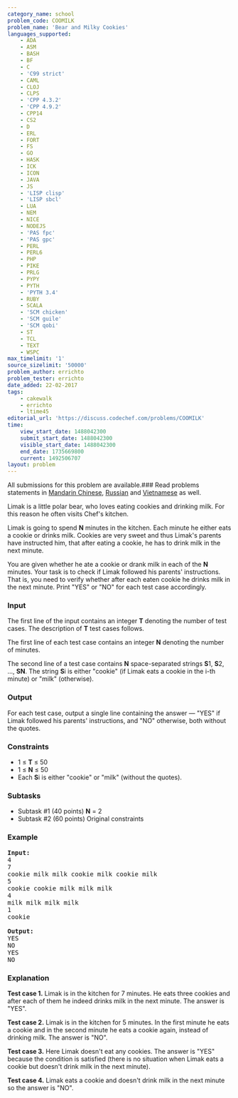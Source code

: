 ```yaml
---
category_name: school
problem_code: COOMILK
problem_name: 'Bear and Milky Cookies'
languages_supported:
    - ADA
    - ASM
    - BASH
    - BF
    - C
    - 'C99 strict'
    - CAML
    - CLOJ
    - CLPS
    - 'CPP 4.3.2'
    - 'CPP 4.9.2'
    - CPP14
    - CS2
    - D
    - ERL
    - FORT
    - FS
    - GO
    - HASK
    - ICK
    - ICON
    - JAVA
    - JS
    - 'LISP clisp'
    - 'LISP sbcl'
    - LUA
    - NEM
    - NICE
    - NODEJS
    - 'PAS fpc'
    - 'PAS gpc'
    - PERL
    - PERL6
    - PHP
    - PIKE
    - PRLG
    - PYPY
    - PYTH
    - 'PYTH 3.4'
    - RUBY
    - SCALA
    - 'SCM chicken'
    - 'SCM guile'
    - 'SCM qobi'
    - ST
    - TCL
    - TEXT
    - WSPC
max_timelimit: '1'
source_sizelimit: '50000'
problem_author: errichto
problem_tester: errichto
date_added: 22-02-2017
tags:
    - cakewalk
    - errichto
    - ltime45
editorial_url: 'https://discuss.codechef.com/problems/COOMILK'
time:
    view_start_date: 1488042300
    submit_start_date: 1488042300
    visible_start_date: 1488042300
    end_date: 1735669800
    current: 1492506707
layout: problem
---
```

All submissions for this problem are available.###  Read problems statements in [Mandarin Chinese](http://www.codechef.com/download/translated/LTIME45/mandarin/COOMILK.pdf), [Russian](http://www.codechef.com/download/translated/LTIME45/russian/COOMILK.pdf) and [Vietnamese](http://www.codechef.com/download/translated/LTIME45/vietnamese/COOMILK.pdf) as well.

Limak is a little polar bear, who loves eating cookies and drinking milk. For this reason he often visits Chef's kitchen.

Limak is going to spend **N** minutes in the kitchen. Each minute he either eats a cookie or drinks milk. Cookies are very sweet and thus Limak's parents have instructed him, that after eating a cookie, he has to drink milk in the next minute.

You are given whether he ate a cookie or drank milk in each of the **N** minutes. Your task is to check if Limak followed his parents' instructions. That is, you need to verify whether after each eaten cookie he drinks milk in the next minute. Print "YES" or "NO" for each test case accordingly.

### Input

The first line of the input contains an integer **T** denoting the number of test cases. The description of **T** test cases follows.

The first line of each test case contains an integer **N** denoting the number of minutes.

The second line of a test case contains **N** space-separated strings **S**1, **S**2, ..., **SN**. The string **S**i is either "cookie" (if Limak eats a cookie in the i-th minute) or "milk" (otherwise).

### Output

For each test case, output a single line containing the answer — "YES" if Limak followed his parents' instructions, and "NO" otherwise, both without the quotes.

### Constraints

- 1 ≤ **T** ≤ 50
- 1 ≤ **N** ≤ 50
- Each **S**i is either "cookie" or "milk" (without the quotes).

### Subtasks

- Subtask #1 (40 points) **N** = 2
- Subtask #2 (60 points) Original constraints

### Example

<pre><b>Input:</b>
4
7
cookie milk milk cookie milk cookie milk
5
cookie cookie milk milk milk
4
milk milk milk milk
1
cookie

<b>Output:</b>
YES
NO
YES
NO
</pre>
### Explanation

**Test case 1.** Limak is in the kitchen for 7 minutes. He eats three cookies and after each of them he indeed drinks milk in the next minute. The answer is "YES".

**Test case 2.** Limak is in the kitchen for 5 minutes. In the first minute he eats a cookie and in the second minute he eats a cookie again, instead of drinking milk. The answer is "NO".

**Test case 3.** Here Limak doesn't eat any cookies. The answer is "YES" because the condition is satisfied (there is no situation when Limak eats a cookie but doesn't drink milk in the next minute).

**Test case 4.** Limak eats a cookie and doesn't drink milk in the next minute so the answer is "NO".
